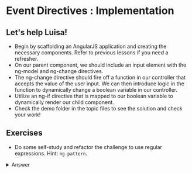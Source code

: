 # Event Directives : Implementation

## Let's help Luisa!

-  Begin by scaffolding an AngularJS application and creating the necessary components. Refer to previous lessons if you need a refresher.
- On our parent component, we should include an input element with the ng-model and ng-change directives. 
- The ng-change directive should fire off a function in our controller that accepts the value of the user input. We can then introduce logic in the function to dynamically change a boolean variable in our controller.
- Utilize an ng-if directive that is mapped to our boolean variable to dynamically render our child component.
- Check the demo folder in the topic files to see the solution and check your work!

## Exercises

- Do some self-study and refactor the challenge to use regular expressions. Hint: `ng-pattern`.

<details><summary>Answer</summary>

The ng-pattern directive can be used for complex form validation! 
- The 'required' attribute will ensure that an empty string doesn't cause a match to the regular expression. 
- The form and input both need a name attribute. This is what is being referenced on `form.input.$valid`.
- The `$valid` keyword returns a boolean based on the match of the regular expression within ng-pattern.

template.html
```html
<form name="form">
        <h2>ng-change example:</h2>
        <input type="text" ng-model="myInput" name="input" ng-pattern="$ctrl.regex" required/>
        
        <div ng-if="form.input.$valid">
            <main-comp></main-comp> 
        </div>
    </form>
```

component.js
```JavaScript
angular
    .module('container')
    .component('container', {
        templateUrl: 'container/container.template.html',
        controller: function containerController() {
            this.regex = '^password$';
        }
    });
```
</details>